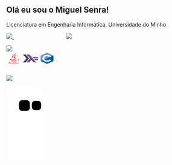 ## Olá eu sou o Miguel Senra!
Licenciatura em Engenharia Informática, 
Universidade do Minho 

  <p float="left">
  <a href="https://github.com/MiguelSenra">
  <img src="https://github-readme-stats.vercel.app/api?username=MiguelSenra&show_icons=true&theme=dracula&include_all_commits=true&count_private=tru" height="180em"/>
    </div>
  </a>
  &nbsp; &nbsp; &nbsp; &nbsp;&nbsp; &nbsp; &nbsp; &nbsp;&nbsp; &nbsp; &nbsp; &nbsp; &nbsp; &nbsp;&nbsp; &nbsp; &nbsp; &nbsp; &nbsp; 
  <a href="https://www.uminho.pt/PT">
  <img src="https://upload.wikimedia.org/wikipedia/commons/9/93/EEUMLOGO.png" width="200" /> 
</p>
  
  
<div align="left">
  <a href="https://github.com/MiguelSenra">
  <img height="141em" src="https://github-readme-stats.vercel.app/api/top-langs/?username=MiguelSenra&layout=compact&langs_count=7&theme=dracula"/>
</a>
    </div>
  
  
  
  <div style="display: inline_block"><pt>
  <img align="center" alt="Miguel-java" height="30" width="40" src="https://raw.githubusercontent.com/devicons/devicon/master/icons/java/java-plain.svg">
  <img align="center" alt="Miguel-haskell" height="30" width="40" src="https://raw.githubusercontent.com/devicons/devicon/master/icons/haskell/haskell-original.svg">
  <img align="center" alt="Miguel-c" height="30" width="40" src="https://raw.githubusercontent.com/devicons/devicon/master/icons/c/c-original.svg">
  </div>
  
  ##
 
<div> 
  <a href = "mailto:a97496@alunos.uminho.pt"><img src="https://img.shields.io/badge/-Gmail-%23333?style=for-the-badge&logo=gmail&logoColor=white" target="_blank"></a>
 
  ![Snake animation](https://github.com/rafaballerini/rafaballerini/blob/output/github-contribution-grid-snake.svg)
 
</div>

